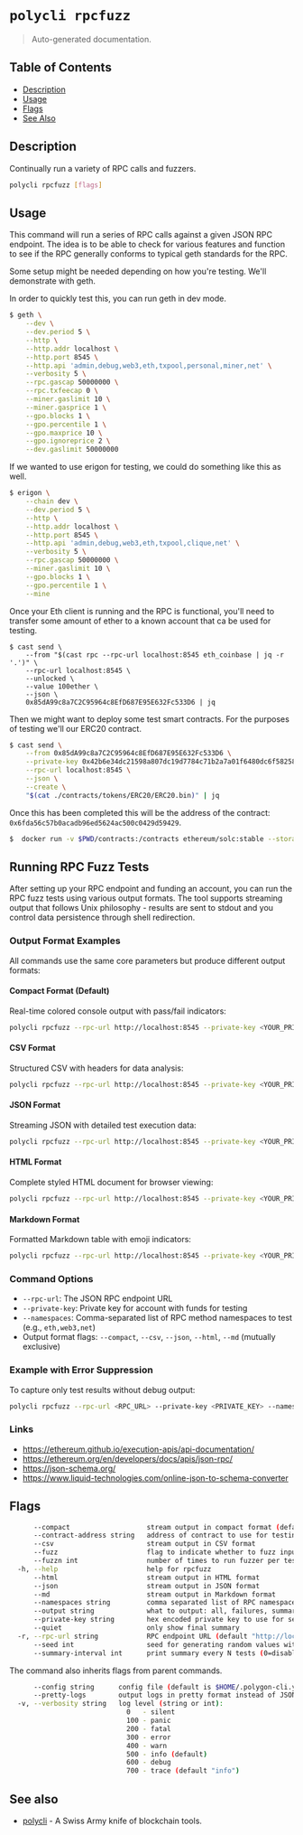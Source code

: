 # `polycli rpcfuzz`

> Auto-generated documentation.

## Table of Contents

- [Description](#description)
- [Usage](#usage)
- [Flags](#flags)
- [See Also](#see-also)

## Description

Continually run a variety of RPC calls and fuzzers.

```bash
polycli rpcfuzz [flags]
```

## Usage

This command will run a series of RPC calls against a given JSON RPC endpoint. The idea is to be able to check for various features and function to see if the RPC generally conforms to typical geth standards for the RPC.

Some setup might be needed depending on how you're testing. We'll demonstrate with geth.

In order to quickly test this, you can run geth in dev mode.

```bash
$ geth \
    --dev \
    --dev.period 5 \
    --http \
    --http.addr localhost \
    --http.port 8545 \
    --http.api 'admin,debug,web3,eth,txpool,personal,miner,net' \
    --verbosity 5 \
    --rpc.gascap 50000000 \
    --rpc.txfeecap 0 \
    --miner.gaslimit 10 \
    --miner.gasprice 1 \
    --gpo.blocks 1 \
    --gpo.percentile 1 \
    --gpo.maxprice 10 \
    --gpo.ignoreprice 2 \
    --dev.gaslimit 50000000
```

If we wanted to use erigon for testing, we could do something like this as well.

```bash
$ erigon \
    --chain dev \
    --dev.period 5 \
    --http \
    --http.addr localhost \
    --http.port 8545 \
    --http.api 'admin,debug,web3,eth,txpool,clique,net' \
    --verbosity 5 \
    --rpc.gascap 50000000 \
    --miner.gaslimit 10 \
    --gpo.blocks 1 \
    --gpo.percentile 1 \
    --mine
```

Once your Eth client is running and the RPC is functional, you'll need to transfer some amount of ether to a known account that ca be used for testing.

```
$ cast send \
    --from "$(cast rpc --rpc-url localhost:8545 eth_coinbase | jq -r '.')" \
    --rpc-url localhost:8545 \
    --unlocked \
    --value 100ether \
    --json \
    0x85dA99c8a7C2C95964c8EfD687E95E632Fc533D6 | jq
```

Then we might want to deploy some test smart contracts. For the purposes of testing we'll our ERC20 contract.

```bash
$ cast send \
    --from 0x85dA99c8a7C2C95964c8EfD687E95E632Fc533D6 \
    --private-key 0x42b6e34dc21598a807dc19d7784c71b2a7a01f6480dc6f58258f78e539f1a1fa \
    --rpc-url localhost:8545 \
    --json \
    --create \
    "$(cat ./contracts/tokens/ERC20/ERC20.bin)" | jq
```

Once this has been completed this will be the address of the contract: `0x6fda56c57b0acadb96ed5624ac500c0429d59429`.

```bash
$  docker run -v $PWD/contracts:/contracts ethereum/solc:stable --storage-layout /contracts/tokens/ERC20/ERC20.sol
```

## Running RPC Fuzz Tests

After setting up your RPC endpoint and funding an account, you can run the RPC fuzz tests using various output formats. The tool supports streaming output that follows Unix philosophy - results are sent to stdout and you control data persistence through shell redirection.

### Output Format Examples

All commands use the same core parameters but produce different output formats:

#### Compact Format (Default)
Real-time colored console output with pass/fail indicators:
```bash
polycli rpcfuzz --rpc-url http://localhost:8545 --private-key <YOUR_PRIVATE_KEY> --namespaces eth,web3,net --compact > results.txt
```

#### CSV Format
Structured CSV with headers for data analysis:
```bash
polycli rpcfuzz --rpc-url http://localhost:8545 --private-key <YOUR_PRIVATE_KEY> --namespaces eth,web3,net --csv > results.csv
```

#### JSON Format
Streaming JSON with detailed test execution data:
```bash
polycli rpcfuzz --rpc-url http://localhost:8545 --private-key <YOUR_PRIVATE_KEY> --namespaces eth,web3,net --json > results.json
```

#### HTML Format
Complete styled HTML document for browser viewing:
```bash
polycli rpcfuzz --rpc-url http://localhost:8545 --private-key <YOUR_PRIVATE_KEY> --namespaces eth,web3,net --html > results.html
```

#### Markdown Format
Formatted Markdown table with emoji indicators:
```bash
polycli rpcfuzz --rpc-url http://localhost:8545 --private-key <YOUR_PRIVATE_KEY> --namespaces eth,web3,net --md > results.md
```

### Command Options

- `--rpc-url`: The JSON RPC endpoint URL
- `--private-key`: Private key for account with funds for testing
- `--namespaces`: Comma-separated list of RPC method namespaces to test (e.g., `eth,web3,net`)
- Output format flags: `--compact`, `--csv`, `--json`, `--html`, `--md` (mutually exclusive)

### Example with Error Suppression

To capture only test results without debug output:
```bash
polycli rpcfuzz --rpc-url <RPC_URL> --private-key <PRIVATE_KEY> --namespaces eth,web3,net --json 2>/dev/null > clean_results.json
```

### Links

- https://ethereum.github.io/execution-apis/api-documentation/
- https://ethereum.org/en/developers/docs/apis/json-rpc/
- https://json-schema.org/
- https://www.liquid-technologies.com/online-json-to-schema-converter

## Flags

```bash
      --compact                   stream output in compact format (default)
      --contract-address string   address of contract to use for testing (if not specified, contract will be deployed automatically)
      --csv                       stream output in CSV format
      --fuzz                      flag to indicate whether to fuzz input or not
      --fuzzn int                 number of times to run fuzzer per test (default 100)
  -h, --help                      help for rpcfuzz
      --html                      stream output in HTML format
      --json                      stream output in JSON format
      --md                        stream output in Markdown format
      --namespaces string         comma separated list of RPC namespaces to test (default "eth,web3,net,debug,raw")
      --output string             what to output: all, failures, summary (default "all")
      --private-key string        hex encoded private key to use for sending transactions (default "42b6e34dc21598a807dc19d7784c71b2a7a01f6480dc6f58258f78e539f1a1fa")
      --quiet                     only show final summary
  -r, --rpc-url string            RPC endpoint URL (default "http://localhost:8545")
      --seed int                  seed for generating random values within fuzzer (default 123456)
      --summary-interval int      print summary every N tests (0=disabled)
```

The command also inherits flags from parent commands.

```bash
      --config string      config file (default is $HOME/.polygon-cli.yaml)
      --pretty-logs        output logs in pretty format instead of JSON (default true)
  -v, --verbosity string   log level (string or int):
                             0   - silent
                             100 - panic
                             200 - fatal
                             300 - error
                             400 - warn
                             500 - info (default)
                             600 - debug
                             700 - trace (default "info")
```

## See also

- [polycli](polycli.md) - A Swiss Army knife of blockchain tools.
